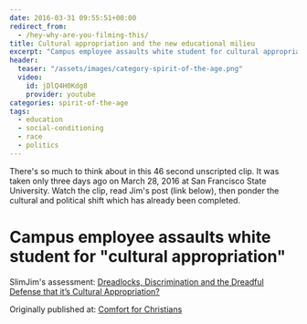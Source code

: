 ```yaml
---
date: 2016-03-31 09:55:51+00:00
redirect_from: 
  - /hey-why-are-you-filming-this/
title: Cultural appropriation and the new educational milieu
excerpt: "Campus employee assaults white student for cultural appropriation."
header:
  teaser: "/assets/images/category-spirit-of-the-age.png"
  video:
    id: jDlQ4H0Kdg8
    provider: youtube
categories: spirit-of-the-age
tags: 
  - education
  - social-conditioning
  - race
  - politics
---
```



There's so much to think about in this 46 second unscripted clip.  It was taken only three days ago on March 28, 2016 at San Francisco State University.  Watch the clip, read Jim's post (link below), then ponder the cultural and political shift which has already been completed.  



# Campus employee assaults white student for "cultural appropriation"





SlimJim's assessment: [Dreadlocks, Discrimination and the Dreadful Defense that it’s Cultural Appropriation?](https://veritasdomain.wordpress.com/2016/03/29/dreadlocks-discrimination-and-the-dreadful-defense-that-its-cultural-appropriation/#comment-43938)


<div>Originally published at: <a href='http://www.alecsatin.com/'>Comfort for Christians</a></div>
